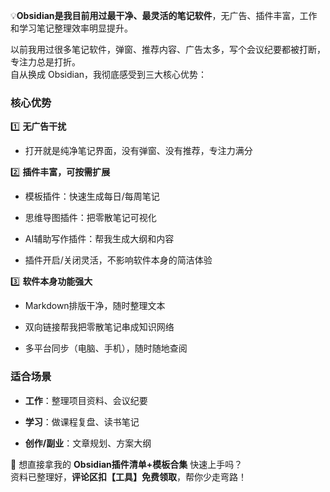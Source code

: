 
💡**Obsidian是我目前用过最干净、最灵活的笔记软件**，无广告、插件丰富，工作和学习笔记整理效率明显提升。

以前我用过很多笔记软件，弹窗、推荐内容、广告太多，写个会议纪要都被打断，专注力总是打折。  
自从换成 Obsidian，我彻底感受到三大核心优势：

### 核心优势

1️⃣ **无广告干扰**

- 打开就是纯净笔记界面，没有弹窗、没有推荐，专注力满分
    

2️⃣ **插件丰富，可按需扩展**

- 模板插件：快速生成每日/每周笔记
    
- 思维导图插件：把零散笔记可视化
    
- AI辅助写作插件：帮我生成大纲和内容
    
- 插件开启/关闭灵活，不影响软件本身的简洁体验
    

3️⃣ **软件本身功能强大**

- Markdown排版干净，随时整理文本
    
- 双向链接帮我把零散笔记串成知识网络
    
- 多平台同步（电脑、手机），随时随地查阅
    

### 适合场景

- **工作**：整理项目资料、会议纪要
    
- **学习**：做课程复盘、读书笔记
    
- **创作/副业**：文章规划、方案大纲
    

📌 想直接拿我的 **Obsidian插件清单+模板合集** 快速上手吗？  
资料已整理好，**评论区扣【工具】免费领取**，帮你少走弯路！